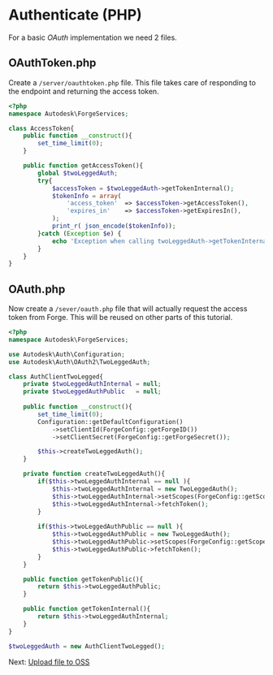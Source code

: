 # Authenticate (PHP)

For a basic *OAuth* implementation we need 2 files.

## OAuthToken.php

Create a `/server/oauthtoken.php` file. This file takes care of responding to the endpoint and returning the access token. 

```php
<?php
namespace Autodesk\ForgeServices;

class AccessToken{
    public function __construct(){
        set_time_limit(0);
    }    

    public function getAccessToken(){
        global $twoLeggedAuth;
        try{
            $accessToken = $twoLeggedAuth->getTokenInternal();
            $tokenInfo = array(
                'access_token'  => $accessToken->getAccessToken(),
                'expires_in'    => $accessToken->getExpiresIn(),
            );
            print_r( json_encode($tokenInfo));
        }catch (Exception $e) {
            echo 'Exception when calling twoLeggedAuth->getTokenInternal: ', $e->getMessage(), PHP_EOL;
        }
    }
}
```

## OAuth.php

Now create a `/sever/oauth.php` file that will actually request the access token from Forge. This will be reused on other parts of this tutorial.

```php
<?php
namespace Autodesk\ForgeServices;

use Autodesk\Auth\Configuration;
use Autodesk\Auth\OAuth2\TwoLeggedAuth;

class AuthClientTwoLegged{
    private $twoLeggedAuthInternal = null;
    private $twoLeggedAuthPublic   = null;
    
    public function __construct(){
        set_time_limit(0);
        Configuration::getDefaultConfiguration()
            ->setClientId(ForgeConfig::getForgeID())
            ->setClientSecret(ForgeConfig::getForgeSecret());

        $this->createTwoLeggedAuth();
    }    

    private function createTwoLeggedAuth(){
        if($this->twoLeggedAuthInternal == null ){
            $this->twoLeggedAuthInternal = new TwoLeggedAuth();
            $this->twoLeggedAuthInternal->setScopes(ForgeConfig::getScopeInternal());
            $this->twoLeggedAuthInternal->fetchToken();
        }
        
        if($this->twoLeggedAuthPublic == null ){
            $this->twoLeggedAuthPublic = new TwoLeggedAuth();
            $this->twoLeggedAuthPublic->setScopes(ForgeConfig::getScopePublic());
            $this->twoLeggedAuthPublic->fetchToken();
        }
    }

    public function getTokenPublic(){
        return $this->twoLeggedAuthPublic;
    }

    public function getTokenInternal(){
        return $this->twoLeggedAuthInternal;
    }
}

$twoLeggedAuth = new AuthClientTwoLegged();
```


Next: [Upload file to OSS](/datamanagement/oss/)